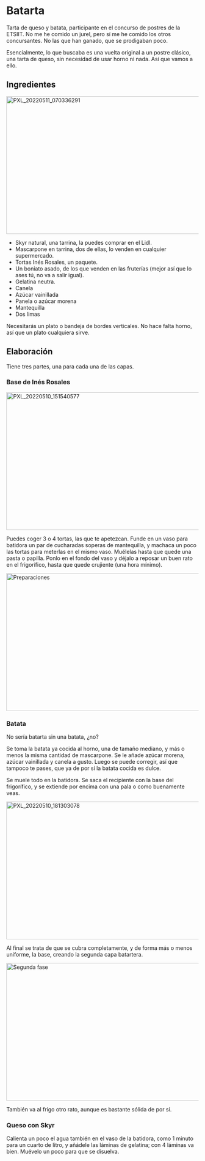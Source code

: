 # Batarta

Tarta de queso y batata, participante en el concurso de postres de la ETSIIT. No
me he comido un jurel, pero sí me he comido los otros concursantes. No las que
han ganado, que se prodigaban poco.

Esencialmente, lo que buscaba es una vuelta original a un postre clásico, una
tarta de queso, sin necesidad de usar horno ni nada. Así que vamos a ello.

## Ingredientes

<a data-flickr-embed="true"
href="https://www.flickr.com/photos/atalaya/52065833529/in/datetaken/"
title="PXL_20220511_070336291"><img
src="https://live.staticflickr.com/65535/52065833529_eb5499c423_z.jpg"
width="640" height="360" alt="PXL_20220511_070336291"></a><script async
src="//embedr.flickr.com/assets/client-code.js" charset="utf-8"></script>

* Skyr natural, una tarrina, la puedes comprar en el Lidl.
* Mascarpone en tarrina, dos de ellas, lo venden en cualquier supermercado.
* Tortas Inés Rosales, un paquete.
* Un boniato asado, de los que venden en las fruterías (mejor así que lo ases
  tú, no va a salir igual).
* Gelatina neutra.
* Canela
* Azúcar vainillada
* Panela o azúcar morena
* Mantequilla
* Dos limas

Necesitarás un plato o bandeja de bordes verticales. No hace falta horno, así
que un plato cualquiera sirve.

## Elaboración

Tiene tres partes, una para cada una de las capas.

### Base de Inés Rosales

<a data-flickr-embed="true"
href="https://www.flickr.com/photos/atalaya/52063023417/in/datetaken/"
title="PXL_20220510_151540577"><img
src="https://live.staticflickr.com/65535/52063023417_fe8f52c546_z.jpg"
width="640" height="360" alt="PXL_20220510_151540577"></a><script async
src="//embedr.flickr.com/assets/client-code.js" charset="utf-8"></script>

Puedes coger 3 o 4 tortas, las que te apetezcan. Funde en un vaso para batidora
un par de cucharadas soperas de mantequilla, y machaca un poco las tortas para
meterlas en el mismo vaso. Muélelas hasta que quede una pasta o papilla. Ponlo en el fondo
del vaso y déjalo a reposar un buen rato en el frigorífico, hasta que quede
crujiente (una hora mínimo).

<a data-flickr-embed="true"
href="https://www.flickr.com/photos/atalaya/52064063951/in/datetaken/"
title="Preparaciones"><img
src="https://live.staticflickr.com/65535/52064063951_9f0b494a29_z.jpg"
width="640" height="360" alt="Preparaciones"></a><script async
src="//embedr.flickr.com/assets/client-code.js" charset="utf-8"></script>


### Batata

No sería batarta sin una batata, ¿no?

Se toma la batata ya cocida al horno, una de tamaño mediano, y más o menos la
misma cantidad de mascarpone. Se le añade azúcar morena, azúcar vainillada y
canela a gusto. Luego se puede corregir, así que tampoco te pases, que ya de por
sí la batata cocida es dulce.

Se muele todo en la batidora. Se saca el recipiente con la base del frigorífico,
y se extiende por encima con una pala o como buenamente veas.

<a data-flickr-embed="true"
href="https://www.flickr.com/photos/atalaya/52063392337/in/datetaken/"
title="PXL_20220510_181303078"><img
src="https://live.staticflickr.com/65535/52063392337_3dec0b404c_z.jpg"
width="640" height="360" alt="PXL_20220510_181303078"></a><script async
src="//embedr.flickr.com/assets/client-code.js" charset="utf-8"></script>

Al final se trata de que se cubra completamente, y de forma más o menos
uniforme, la base, creando la segunda capa batartera.

<a data-flickr-embed="true"
href="https://www.flickr.com/photos/atalaya/52063392482/in/datetaken/"
title="Segunda fase"><img
src="https://live.staticflickr.com/65535/52063392482_f675d033b9_z.jpg"
width="640" height="360" alt="Segunda fase"></a><script async
src="//embedr.flickr.com/assets/client-code.js" charset="utf-8"></script>

También va al frigo otro rato, aunque es bastante sólida de por sí.

### Queso con Skyr

Calienta un poco el agua también en el vaso de la batidora, como 1 minuto para
un cuarto de litro, y añádele las láminas de gelatina; con 4 láminas va
bien. Muévelo un poco para que se disuelva. 
